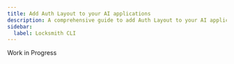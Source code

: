 ```yaml
---
title: Add Auth Layout to your AI applications
description: A comprehensive guide to add Auth Layout to your AI application.
sidebar:
  label: Locksmith CLI
---
```


Work in Progress
